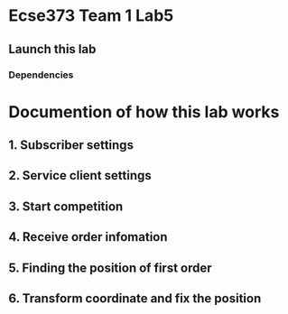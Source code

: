 # Ecse373 Team 1 Lab5

## Launch this lab

### Dependencies

# Documention of how this lab works

## 1. Subscriber settings

## 2. Service client settings

## 3. Start competition

## 4. Receive order infomation

## 5. Finding the position of first order

## 6. Transform coordinate and fix the position
